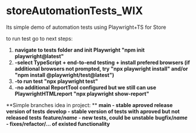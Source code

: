 # storeAutomationTests_WIX
Its simple demo of automation tests using Playwright+TS for Store

to run test go to next steps:
1. **navigate to tests folder and init Playwright "npm init playwright@latest"**
2. **-select TypeScript + end-to-end testing + install prefered browsers (if additional browsers not prompted, try "npx playwright install" and/or "npm install @playwright/test@latest")**
3. **-to run test "npx playwright test"**
4. **-no additional ReportTool configured but we still can use PlaywrightHTMLreport "npx playwright show-report"**


**Simple branches idea in project: **
**main - stable aproved release version of tests**
**develop - stable version of tests with aproved but not released tests**
**feature/*name* - new tests, could be unstable**
**bugfix/*name* - fixes/refactor/... of existed functionality**
